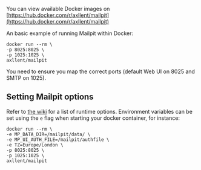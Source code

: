 You can view available Docker images on [https://hub.docker.com/r/axllent/mailpit](https://hub.docker.com/r/axllent/mailpit)

An basic example of running Mailpit within Docker:

```
docker run --rm \
-p 8025:8025 \
-p 1025:1025 \
axllent/mailpit
```
You need to ensure you map the correct ports (default Web UI on 8025 and SMTP on 1025). 

## Setting Mailpit options

Refer to [the wiki](https://github.com/axllent/mailpit/wiki/Runtime-options) for a list of runtime options. Environment variables can be set using the `e` flag when starting your docker container, for instance:


```
docker run --rm \
-e MP_DATA_DIR=/mailpit/data/ \
-e MP_UI_AUTH_FILE=/mailpit/authfile \
-e TZ=Europe/London \
-p 8025:8025 \
-p 1025:1025 \
axllent/mailpit
```